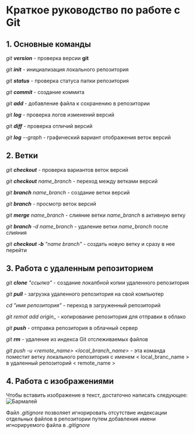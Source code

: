 # Краткое руководство по работе с Git
## 1. Основные команды
_git **version**_ - проверка версии __git__

_git **init**_ - инициализация локального репозитория

_git **status**_ - проверка статуса папки репозитория

_git **commit**_ - создание коммита

_git **add**_ - добавление файла к сохранению в репозитории

_git **log**_ - проверка логов изменений версий

_git **diff**_ - проверка отличий версий

_git **log** --graph_ - графический вариант отображения веток версий

## 2. Ветки

_git **checkout**_ - проверка вариантов веток версий

_git **checkout** name_branch_ - переход между ветками версий

_git **branch** name_branch_ - создание ветки версий

_git **branch**_ - просмотр веток версий

_git **merge** name_branch_ - слияние ветки *name_branch* в активную ветку

_git **branch** -d name_branch_ - удаление ветки *name_branch* после слияния

_git **checkout -b** "name branch"_ - создать новую ветку и сразу в нее перейти

## 3. Работа с удаленным репозиторием

_git **clone** "ссылка"_ - создание локалбной копии удаленного репозитория

_git **pull**_ - загрузка удаленного репозитория на свой компьютер

_cd "имя репозитория"_ - переход в загруженный репозиторий

_git remot add origin__ - копирование репозитория для отправки в облако

_git **push**_ - отправка репозитория в облачный сервер

_git **rm** <filename>_ - удаление из индекса Git отслеживаемых файлов

_git push -u <remote_name> <local_branch_name>_ - эта команда поместит ветку локального репозитория с именем < local_branc_name > в удаленный репозиторий < remote_name >

## 4. Работа с изображениями

Чтобы вставить изображение в текст, достаточно написать следующее:
![Бармалей](Barmaley.jpg)

Файл _.gitignore_ позволяет игнорировать отсутствие индексации отдельных файлов в репозитории путем добавления имени игнорируемого файла в _.gitignore_